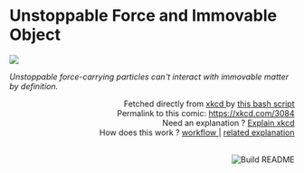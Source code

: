 # <b>Unstoppable Force and Immovable Object</b>

[![](https://imgs.xkcd.com/comics/unstoppable_force_and_immovable_object.png)](https://xkcd.com/3084)

<i>Unstoppable force-carrying particles can&#39;t interact with immovable matter by definition.</i>

<div align="right">
  Fetched directly from
  <a href="https://xkcd.com">
    xkcd
  </a>
  by
  <a href="https://github.com/Vanille-N/Vanille-N/blob/master/fetch">
    this bash script
  </a>
</div>
<div align="right">
  Permalink to this comic:
  <a href="https://xkcd.com/3084">
    https://xkcd.com/3084
  </a>
</div>
<div align="right">
  Need an explanation ?
  <a href="https://www.explainxkcd.com/wiki/index.php/3084">
    Explain xkcd
  </a>
</div>
<div align="right">
  How does this work ?
  <a href="https://github.com/Vanille-N/Vanille-N/blob/master/.github/workflows/build.yml">
    workflow
  </a>
  |
  <a href="https://simonwillison.net/2020/Jul/10/self-updating-profile-readme/">
    related explanation
  </a>
</div><br>

<a href="https://github.com/Vanille-N/Vanille-N/actions"><img src="https://github.com/Vanille-N/Vanille-N/workflows/Build%20README/badge.svg" align="right" alt="Build README"></a>
